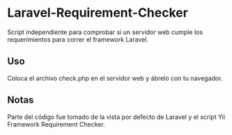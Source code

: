 Laravel-Requirement-Checker
===========================

Script independiente para comprobar si un servidor web cumple los requerimientos para correr el framework Laravel.

Uso
---

Coloca el archivo check.php en el servidor web y ábrelo con tu navegador.

Notas
-----

Parte del código fue tomado de la vista por defecto de Laravel y el script Yii Framework Requirement Checker.